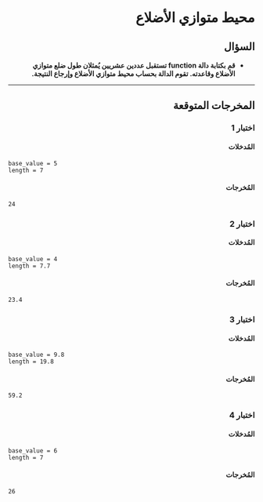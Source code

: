 # <div dir="rtl">محيط متوازي الأضلاع</div>

## <div dir="rtl">السؤال</div>

<ul dir="rtl">
<li>
<b>
قم بكتابة دالة function تستقبل عددين عشريين يُمثلان طول ضلع متوازي الأضلاع وقاعدته. تقوم الدالة بحساب محيط متوازي الأضلاع وإرجاع النتيجة.
</b>
</li>
</ul>

---

## <div dir="rtl">المخرجات المتوقعة</div>

### <div dir="rtl">اختبار 1</div>

#### <div dir="rtl">المُدخلات</div>

```text
base_value = 5
length = 7
```

#### <div dir="rtl">المُخرجات</div>

```text
24
```

### <div dir="rtl">اختبار 2</div>

#### <div dir="rtl">المُدخلات</div>

```text
base_value = 4
length = 7.7
```

#### <div dir="rtl">المُخرجات</div>

```text
23.4
```

### <div dir="rtl">اختبار 3</div>

#### <div dir="rtl">المُدخلات</div>

```text
base_value = 9.8
length = 19.8
```

#### <div dir="rtl">المُخرجات</div>

```text
59.2
```

### <div dir="rtl">اختبار 4</div>

#### <div dir="rtl">المُدخلات</div>

```text
base_value = 6
length = 7
```

#### <div dir="rtl">المُخرجات</div>

```text
26
```